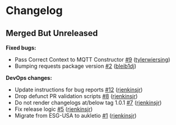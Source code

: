 # Changelog

## Merged But Unreleased

**Fixed bugs:**

- Pass Correct Context to MQTT Constructor [#9](https://github.com/aukletio/Auklet-Agent-Python/pull/9) ([tylerwiersing](https://github.com/tylerwiersing))
- Bumping requests package version [#2](https://github.com/aukletio/Auklet-Agent-Python/pull/2) ([bleib1dj](https://github.com/bleib1dj))

**DevOps changes:**

- Update instructions for bug reports [#12](https://github.com/aukletio/Auklet-Agent-Python/pull/12) ([rjenkinsjr](https://github.com/rjenkinsjr))
- Drop defunct PR validation scripts [#8](https://github.com/aukletio/Auklet-Agent-Python/pull/8) ([rjenkinsjr](https://github.com/rjenkinsjr))
- Do not render changelogs at/below tag 1.0.1 [#7](https://github.com/aukletio/Auklet-Agent-Python/pull/7) ([rjenkinsjr](https://github.com/rjenkinsjr))
- Fix release logic [#5](https://github.com/aukletio/Auklet-Agent-Python/pull/5) ([rjenkinsjr](https://github.com/rjenkinsjr))
- Migrate from ESG-USA to aukletio [#1](https://github.com/aukletio/Auklet-Agent-Python/pull/1) ([rjenkinsjr](https://github.com/rjenkinsjr))
